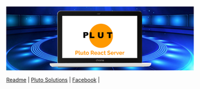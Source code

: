 ![](images/cover-pluto-react-server-center-background.png)

[Readme](https://github.com/plutosolutions/pluto-react-server/wiki) | 
[Pluto Solutions](http://www.plutosols.com) | 
[Facebook](https://www.facebook.com/plutosols/) | 
